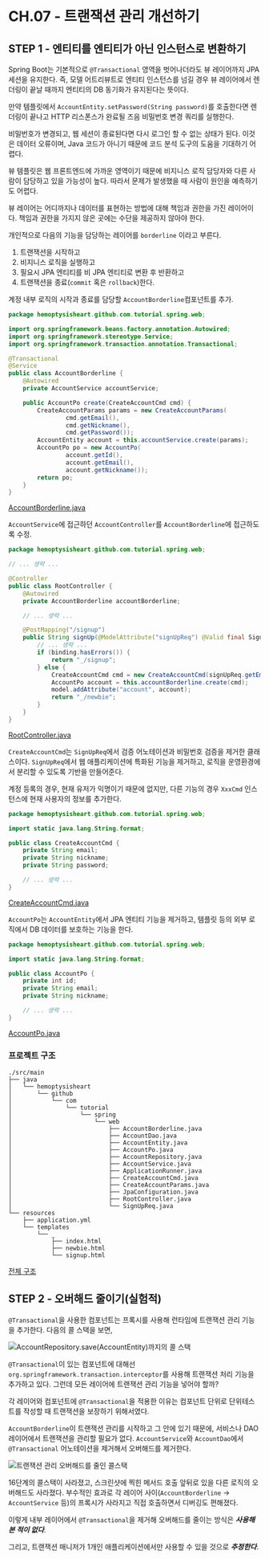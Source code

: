# CH.07 - 트랜잭션 관리 개선하기

## STEP 1 - 엔티티를 엔티티가 아닌 인스턴스로 변환하기

Spring Boot는 기본적으로 `@Transactional` 영역을 벗어나더라도 뷰 레이어까지 JPA 세션을 유지한다.
즉, 모델 어트리뷰트로 엔티티 인스턴스를 넘길 경우 뷰 레이어에서 렌더링이 끝날 때까지 엔티티의 DB 동기화가 유지된다는 뜻이다.

만약 템플릿에서 `AccountEntity.setPassword(String password)`를 호출한다면
렌더링이 끝나고 HTTP 리스폰스가 완료될 즈음 비밀번호 변경 쿼리를 실행한다.

비밀번호가 변경되고, 웹 세션이 종료된다면 다시 로그인 할 수 없는 상태가 된다.
이것은 데이터 오류이며, Java 코드가 아니기 때문에 코드 분석 도구의 도움을 기대하기 어렵다.

뷰 템플릿은 웹 프론트엔드에 가까운 영역이기 때문에 비지니스 로직 담당자와 다른 사람이 담당하고 있을 가능성이 높다.
따라서 문제가 발생했을 때 사람이 원인을 예측하기도 어렵다.

뷰 레이어는 어디까지나 데이터를 표현하는 방법에 대해 책임과 권한을 가진 레이어이다.
책임과 권한을 가지지 않은 곳에는 수단을 제공하지 않아야 한다.

개인적으로 다음의 기능을 담당하는 레이어를 `borderline` 이라고 부른다.

1. 트랜잭션을 시작하고
1. 비지니스 로직을 실행하고
1. 필요시 JPA 엔티티를 비 JPA 엔티티로 변환 후 반환하고
1. 트랜잭션을 종료(`commit` 혹은 `rollback`)한다.

계정 내부 로직의 시작과 종료를 담당할 `AccountBorderline`컴포넌트를 추가.

```java
package hemoptysisheart.github.com.tutorial.spring.web;

import org.springframework.beans.factory.annotation.Autowired;
import org.springframework.stereotype.Service;
import org.springframework.transaction.annotation.Transactional;

@Transactional
@Service
public class AccountBorderline {
    @Autowired
    private AccountService accountService;

    public AccountPo create(CreateAccountCmd cmd) {
        CreateAccountParams params = new CreateAccountParams(
                cmd.getEmail(),
                cmd.getNickname(),
                cmd.getPassword());
        AccountEntity account = this.accountService.create(params);
        AccountPo po = new AccountPo(
                account.getId(),
                account.getEmail(),
                account.getNickname());
        return po;
    }
}
```
[AccountBorderline.java](../../src/main/java/hemoptysisheart/github/com/tutorial/spring/web/AccountBorderline.java)

`AccountService`에 접근하던 `AccountController`를 `AccountBorderline`에 접근하도록 수정.
```java
package hemoptysisheart.github.com.tutorial.spring.web;

// ... 생략 ...

@Controller
public class RootController {
    @Autowired
    private AccountBorderline accountBorderline;

    // ... 생략 ...

    @PostMapping("/signup")
    public String signUp(@ModelAttribute("signUpReq") @Valid final SignUpReq signUpReq, final BindingResult binding, final Model model) {
        // ... 생략 ...
        if (binding.hasErrors()) {
            return "_/signup";
        } else {
            CreateAccountCmd cmd = new CreateAccountCmd(signUpReq.getEmail(), signUpReq.getNickname(), signUpReq.getPassword());
            AccountPo account = this.accountBorderline.create(cmd);
            model.addAttribute("account", account);
            return "_/newbie";
        }
    }
}
```
[RootController.java](../../src/main/java/hemoptysisheart/github/com/tutorial/spring/web/RootController.java)

`CreateAccountCmd`는 `SignUpReq`에서 검증 어노테이션과 비밀번호 검증을 제거한 클래스이다.
`SignUpReq`에서 웹 애플리케이션에 특화된 기능을 제거하고, 로직을 운영환경에서 분리할 수 있도록 기반을 만들어준다.

계정 등록의 경우, 현재 유저가 익명이기 때문에 없지만, 다른 기능의 경우 `XxxCmd` 인스턴스에 현재 사용자의 정보를 추가한다.

```java
package hemoptysisheart.github.com.tutorial.spring.web;

import static java.lang.String.format;

public class CreateAccountCmd {
    private String email;
    private String nickname;
    private String password;

    // ... 생략 ...
}
```
[CreateAccountCmd.java](../../src/main/java/hemoptysisheart/github/com/tutorial/spring/web/CreateAccountCmd.java)

`AccountPo`는 `AccountEntity`에서 JPA 엔티티 기능을 제거하고, 템플릿 등의 외부 로직에서 DB 데이터를 보호하는 기능을 한다.


```java
package hemoptysisheart.github.com.tutorial.spring.web;

import static java.lang.String.format;

public class AccountPo {
    private int id;
    private String email;
    private String nickname;

    // ... 생략 ...
}
```
[AccountPo.java](../../src/main/java/hemoptysisheart/github/com/tutorial/spring/web/AccountPo.java)

### 프로젝트 구조

```
./src/main
├── java
│   └── hemoptysisheart
│       └── github
│           └── com
│               └── tutorial
│                   └── spring
│                       └── web
│                           ├── AccountBorderline.java
│                           ├── AccountDao.java
│                           ├── AccountEntity.java
│                           ├── AccountPo.java
│                           ├── AccountRepository.java
│                           ├── AccountService.java
│                           ├── ApplicationRunner.java
│                           ├── CreateAccountCmd.java
│                           ├── CreateAccountParams.java
│                           ├── JpaConfiguration.java
│                           ├── RootController.java
│                           └── SignUpReq.java
└── resources
    ├── application.yml
    └── templates
        └── _
            ├── index.html
            ├── newbie.html
            └── signup.html
```
[전체 구조](step_1_tree.txt)

## STEP 2 - 오버해드 줄이기(실험적)

`@Transactional`을 사용한 컴포넌트는 프록시를 사용해 런타임에 트랜잭션 관리 기능을 추가한다. 다음의 콜 스택을 보면,

![`AccountRepository.save(AccountEntity)`까지의 콜 스택](step_2_after_step_1_callstack.png)

`@Transactional`이 있는 컴포넌트에 대해선 `org.springframework.transaction.interceptor`를 사용해 트랜잭션 처리 기능을 추가하고 있다.
그런데 모든 레이어에 트랜잭션 관리 기능을 넣어야 할까?

각 레이어와 컴포넌트에 `@Transactional`을 적용한 이유는
컴포넌트 단위로 단위테스트를 작성할 때 트랜잭션을 보장하기 위해서였다.

`AccountBorderline`이 트랜잭션 관리를 시작하고 그 안에 있기 때문에,
서비스나 DAO 레이어에서 트랜잭션을 관리할 필요가 없다.
`AccountService`와 `AccountDao`에서 `@Transactional` 어노테이션을 제거해서
오버해드를 제거한다.

![트랜잭션 관리 오버해드를 줄인 콜스택](step_2_reduce_transaction_overhead.png)

16단계의 콜스택이 사라졌고, 스크린샷에 찍힌 메서드 호출 앞뒤로 있을 다른 로직의 오버해드도 사라졌다.
부수적인 효과로 각 레이어 사이(`AccountBorderline` -> `AccountService` 등)의 프록시가 사라지고 직접 호출하면서 디버깅도 편해졌다.

이렇게 내부 레이어에서 `@Transactional`을 제거해 오버해드를 줄이는 방식은 _**사용해본 적이 없다**_.

그리고, 트랜잭션 매니저가 1개인 애플리케이션에서만 사용할 수 있을 것으로 _**추정한다**_.